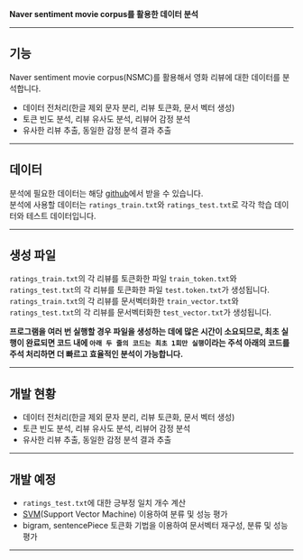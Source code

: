 **Naver sentiment movie corpus를 활용한 데이터 분석**
- - -
## 기능

Naver sentiment movie corpus(NSMC)를 활용해서 영화 리뷰에 대한 데이터를 분석합니다.  
* 데이터 전처리(한글 제외 문자 분리, 리뷰 토큰화, 문서 벡터 생성)
* 토큰 빈도 분석, 리뷰 유사도 분석, 리뷰어 감정 분석
* 유사한 리뷰 추출, 동일한 감정 분석 결과 추출
- - -

## 데이터

분석에 필요한 데이터는 해당 [github](https://github.com/e9t/nsmc)에서 받을 수 있습니다.  
분석에 사용할 데이터는 `ratings_train.txt`와 `ratings_test.txt`로 각각 학습 데이터와 테스트 데이터입니다.
- - -

## 생성 파일

`ratings_train.txt`의 각 리뷰를 토큰화한 파일 `train_token.txt`와  
`ratings_test.txt`의 각 리뷰를 토큰화한 파일 `test.token.txt`가 생성됩니다.  
`ratings_train.txt`의 각 리뷰를 문서벡터화한 `train_vector.txt`와  
`ratings_test.txt`의 각 리뷰를 문서벡터화한 `test_vector.txt`가 생성됩니다.  
  
**프로그램을 여러 번 실행할 경우 파일을 생성하는 데에 많은 시간이 소요되므로, 최초 실행이 완료되면 코드 내에 `아래 두 줄의 코드는 최초 1회만 실행`이라는 주석 아래의 코드를 주석 처리하면 더 빠르고 효율적인 분석이 가능합니다.**
- - -

## 개발 현황

* 데이터 전처리(한글 제외 문자 분리, 리뷰 토큰화, 문서 벡터 생성)
* 토큰 빈도 분석, 리뷰 유사도 분석, 리뷰어 감정 분석
* 유사한 리뷰 추출, 동일한 감정 분석 결과 추출
- - -

## 개발 예정
* `ratings_test.txt`에 대한 긍부정 일치 개수 계산  
* [SVM](https://www.cs.cornell.edu/people/tj/svm_light/)(Support Vector Machine) 이용하여 분류 및 성능 평가  
* bigram, sentencePiece 토큰화 기법을 이용하여 문서벡터 재구성, 분류 및 성능 평가
- - -
